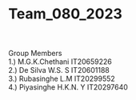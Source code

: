 # Team_080_2023
<br/>
<br/>
Group Members
<br/>
1.) M.G.K.Chethani IT20659226
<br/>
2.) De Silva W.S. S IT20601188
<br/>
3.) Rubasinghe L.M IT20299552
<br/>
4.) Piyasinghe H.K.N. Y IT20297640
